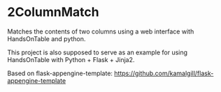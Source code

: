 2ColumnMatch
============

Matches the contents of two columns using a web interface with HandsOnTable and python.

This project is also supposed to serve as an example for using HandsOnTable with Python + Flask + Jinja2.

Based on flask-appengine-template: https://github.com/kamalgill/flask-appengine-template